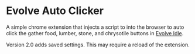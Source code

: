 # Evolve Auto Clicker

A simple chrome extension that injects a script to into the browser to auto
click the gather food, lumber, stone, and chrysotile buttons in
[Evolve Idle](https://pmotschmann.github.io/Evolve/).

Version 2.0  adds saved settings. This may require a reload of the extension.
